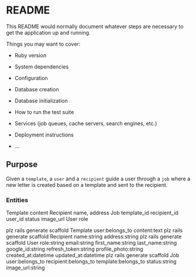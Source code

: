 # README

This README would normally document whatever steps are necessary to get the
application up and running.

Things you may want to cover:

* Ruby version

* System dependencies

* Configuration

* Database creation

* Database initialization

* How to run the test suite

* Services (job queues, cache servers, search engines, etc.)

* Deployment instructions

* ...
## Purpose
Given a `template`, a `user` and a `recipient` guide a user through a `job` where a new letter is created based on a template and sent to the recipient.

### Entities
Template content
Recipient name, address
Job template_id recipient_id user_id status image_url
User role


plz rails generate scaffold Template user:belongs_to content:text
plz rails generate scaffold Recipient name:string address:string
plz rails generate scaffold User role:string email:string first_name:string last_name:string google_id:string refresh_token:string profile_photo:string created_at:datetime updated_at:datetime
plz rails generate scaffold Job user:belongs_to recipient:belongs_to template:belongs_to status:string image_url:string
